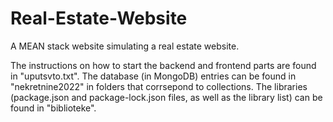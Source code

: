 # Real-Estate-Website
A MEAN stack website simulating a real estate website.

The instructions on how to start the backend and frontend parts are found in "uputsvto.txt". The database (in MongoDB) entries can be found in "nekretnine2022" in folders that corrsepond to collections. 
The libraries (package.json and package-lock.json files, as well as the library list) can be found in "biblioteke".
